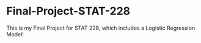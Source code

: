 # Final-Project-STAT-228
This is my Final Project for STAT 228, which includes a Logistic Regression Model!
